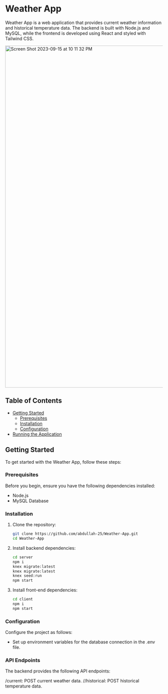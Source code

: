 # Weather App

Weather App is a web application that provides current weather information and historical temperature data. The backend is built with Node.js and MySQL, while the frontend is developed using React and styled with Tailwind CSS.

<img width="1093" alt="Screen Shot 2023-09-15 at 10 11 32 PM" src="https://github.com/abdullah-25/Weather-App/assets/70604820/a9f6c536-3e7b-43e7-8075-df5ab179c0a0">


## Table of Contents

- [Getting Started](#getting-started)
  - [Prerequisites](#prerequisites)
  - [Installation](#installation)
  - [Configuration](#configuration)
- [Running the Application](#running-the-application)


## Getting Started

To get started with the Weather App, follow these steps:

### Prerequisites

Before you begin, ensure you have the following dependencies installed:

- Node.js
- MySQL Database

### Installation

1. Clone the repository:

   ```bash
   git clone https://github.com/abdullah-25/Weather-App.git
   cd Weather-App
   
2. Install backend dependencies:

   ```bash
   cd server
   npm i
   knex migrate:latest
   knex migrate:latest
   knex seed:run
   npm start

3. Install front-end dependencies:

   ```bash
   cd client
   npm i
   npm start


### Configuration

Configure the project as follows:

- Set up environment variables for the database connection in the .env file.

### API Endpoints
The backend provides the following API endpoints:

/current: POST current weather data.
//historical: POST historical temperature data.




   

